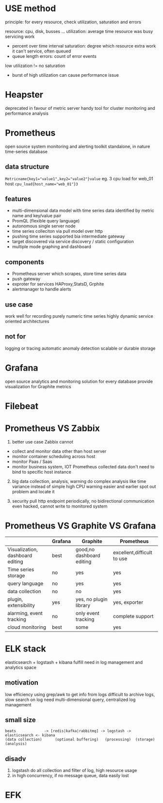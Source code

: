 # USE method
principle: for every resource, check utilization, saturation and errors

resource: cpu, disk, busses ...
utilization: average time resource was busy servicing work
  - percent over time interval
saturation: degree which resource extra work it can't service, often queued
  - queue length
errors: count of error events 

low utilization != no saturation
- burst of high utilization can cause performance issue


# Heapster
deprecated in favour of metric server
handy tool for cluster monitoring and performance analysis

# Prometheus
open source system monitoring and alerting toolkit
standalone, in nature time-series database

## data structure 
`Metricname{key1="value1",key2="value2"}value`
eg. 3 cpu load for web_01 host `cpu_load{host_name="web_01"}3`

## features
- multi-dimensional data model with time series data identified by metric name and key/value pair
- PromQL (flexible query language)
- autonomous single server node
- time series colleciton via pull model over http
- pushing time series supported bia intermediate gateway
- target discovered via service discovery / static configuration
- multiple mode graphing and dashboard

## components
- Prometheus server which scrapes, store time series data
- push gateway
- exproter for services HAProxy,StatsD, Grphite
- alertmanager to handle alerts

## use case
work well for recording purely numeric time series
highly dynamic service oriented architectures  

## not for
logging or tracing
automatic anomaly detection
scalable or durable storage


# Grafana
open source analytics and monitoring solution for every database
provide visualization for Graphite metrics

# Filebeat



# Prometheus VS Zabbix
1. better use case
Zabbix cannot
- collect and monitor data other than host server
- monitor container scheduling across host
- monitor Paas / Saas
- monitor business system, IOT
Prometheus collected data don't need to bind to specific host instance

2. big data collection, analysis, warning
do complex analysis like time variance instead of simple high CPU warning
easier and earlier spot out problem and locate it

3. security
pull http endpoint periodically, no bidirectional communication
even hacked, cannot write to monitored system

# Prometheus VS Graphite VS Grafana
|                                  | Grafana | Graphite                  | Prometheus                 |
|----------------------------------|---------|---------------------------|----------------------------|
| Visualization, dashboard editing | best    | good,no dashboard editing | excellent,difficult to use |
| Time series storage              | no      | yes                       | yes                        |
| query language                   | no      | yes                       | yes                        |
| data collection                  | no      | no                        | yes                        |
| plugin, extensibility            | yes     | yes, no plugin library    | yes, exporter              |
| alarming, event tracking         | no      | only event tracking       | complete support           |
| cloud monitoring                 | best    | some                      | yes                        |



# ELK stack
elasticsearch + logstash + kibana
fulfill need in log management and analytics space

## motivation
low efficiency using grep/awk to get info from logs
difficult to archive logs, slow search on log
need multi-dimensional query, centralized log management

## small size
```
beats             -> [redis|kafka|rabbitmq] -> logstash -> elasticsearch <- kibana
(data collection)      (optional buffering)   (processing)  (storage)      (analysis)
```
## disadv
1. logstash do all collection and filter of log, high resource usage
2. in high concurrency, if no message queue, data easily lost



# EFK











